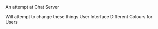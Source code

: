 An attempt at Chat Server

Will attempt to change these things
  User Interface
  Different Colours for Users
